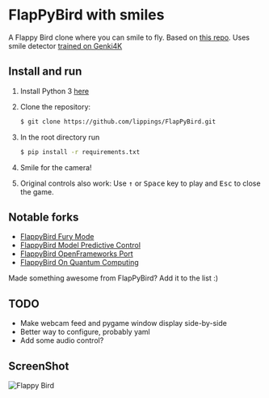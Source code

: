 FlapPyBird with smiles
===============

A Flappy Bird clone where you can smile to fly. Based on [this repo](https://github.com/sourabhv/FlapPyBird). Uses smile detector [trained on Genki4K](https://github.com/lippings/smile-detection)

Install and run
---------------------------

1. Install Python 3 [here](https://www.python.org/download/releases/)

1. Clone the repository:

   ```bash
   $ git clone https://github.com/lippings/FlapPyBird.git
   ```

1. In the root directory run

   ```bash
   $ pip install -r requirements.txt
   ```

1. Smile for the camera!

1. Original controls also work: Use <kbd>&uarr;</kbd> or <kbd>Space</kbd> key to play and <kbd>Esc</kbd> to close the game.

Notable forks
-------------

- [FlappyBird Fury Mode](https://github.com/Cc618/FlapPyBird)
- [FlappyBird Model Predictive Control](https://github.com/philzook58/FlapPyBird-MPC)
- [FlappyBird OpenFrameworks Port](https://github.com/TheLogicMaster/ofFlappyBird)
- [FlappyBird On Quantum Computing](https://github.com/WingCode/QuFlapPyBird)

Made something awesome from FlapPyBird? Add it to the list :)


TODO
---

- Make webcam feed and pygame window display side-by-side
- Better way to configure, probably yaml
- Add some audio control?

ScreenShot
----------

![Flappy Bird](screenshot1.png)

[pygame]: http://www.pygame.org
[pipenv]: https://pipenv.readthedocs.io/en/latest/

